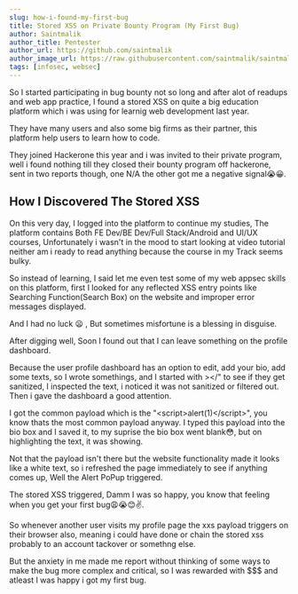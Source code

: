 ```yaml
---
slug: how-i-found-my-first-bug
title: Stored XSS on Private Bounty Program (My First Bug)
author: Saintmalik
author_title: Pentester
author_url: https://github.com/saintmalik
author_image_url: https://raw.githubusercontent.com/saintmalik/saintmalik.me/master/static/images/saintmalik2.jpeg
tags: [infosec, websec]
---
```


So I started participating in bug bounty not so long and after alot of readups and web app practice, I found a stored XSS on quite a big education platform which i was using for learnig web development last year.
<!--truncate-->

They have many users and also some big firms as their partner, this platform help users to learn how to code.

They joined Hackerone this year and i was invited to their private program, well i found nothing till they closed their bounty program off hackerone, sent in two reports though, one N/A the other got me a negative signal😭😀.

## How I Discovered The Stored XSS

On this very day, I logged into the platform to continue my studies, The platform contains Both FE Dev/BE Dev/Full Stack/Android and UI/UX courses, Unfortunately i wasn't in the mood to start looking at video tutorial neither am i ready to read anything because the course in my Track seems bulky.

So instead of learning, I said let me even test some of my web appsec skills on this platform, first I looked for any reflected XSS entry points like Searching Function(Search Box) on the website and improper error messages displayed.

And I had no luck 😦 , But sometimes misfortune is a blessing in disguise.

After digging well, Soon I found out that I can leave something on the profile dashboard.

Because the user profile dashboard has an option to edit, add your bio, add some texts, so I wrote somethings, and I started with ></" to see if they get sanitized, I inspected the text, i noticed it was not sanitized or filtered out. Then i gave the dashboard a good attention.

I got the common payload which is the "&lt;script&gt;alert(1)&lt;/script&gt;", you know thats the most common payload anyway. I typed this payload into the bio box and I saved it, to my suprise the bio box went blank😳, but on highlighting the text, it was showing.

Not that the payload isn't there but the website functionality made it looks like a white text, so i refreshed the page immediately to see if anything comes up, Well the Alert PoPup triggered.

The stored XSS triggered, Damm I was so happy, you know that feeling when you get your first bug😩😭😊✌️.

So whenever another user visits my profile page the xxs payload triggers on their browser also, meaning i could have done or chain the stored xss probably to an account tackover or somethng else.

But the anxiety in me made me report without thinking of some ways to make the bug more complex and critical, so I was rewarded with $$$ and atleast I was happy i got my first bug.
